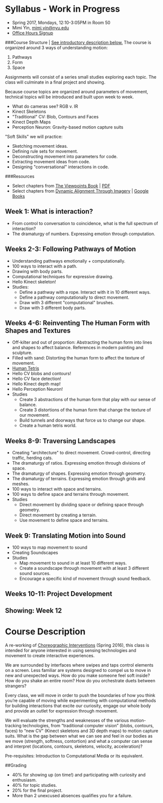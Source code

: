 # Syllabus - Work in Progress

- Spring 2017, Mondays, 12:10-3:05PM in Room 50
- Mimi Yin, mimi.yin@nyu.edu
- [Office Hours Signup](https://itp.nyu.edu/inwiki/Signup/Mimi)

###Course Structure | [See introductory description below.](#course-description)
The course is organized around 3 ways of understanding motion: 
   1. Pathways
   2. Form
   3. Space 
   
Assignments will consist of a series small studies exploring each topic. The class will culminate in a final project and showing.

Because course topics are organized around parameters of movement, technical topics will be introduced and built upon week to week. 
- What do cameras see? RGB v. IR
- Kinect Skeletons
- "Traditional" CV: Blob, Contours and Faces
- Kinect Depth Maps
- Perception Neuron: Gravity-based motion capture suits

"Soft Skills" we will practice:
- Sketching movement ideas.
- Defining rule sets for movement.
- Deconstructing movement into parameters for code.
- Extracting movement ideas from code.
- Designing "conversational" interactions in code.

###Resources
- Select chapters from [The Viewpoints Book](http://www.amazon.com/The-Viewpoints-Book-Practical-Composition/dp/1559362413) | [PDF](http://www.bam.org/media/4813887/anne-bogart-and-tina-landau-the-viewpoints-book.pdf)
- Select chapters from [Dynamic Alignment Through Imagery](http://www.amazon.com/Dynamic-Alignment-Through-Imagery-Edition/dp/0736067892) | [Google Books](https://books.google.com/books?id=CBwV_g8DhEMC&lpg=PA2&ots=nRQ2JS3SWv&dq=dynamic%20alignment%20chapters&pg=PP1#v=onepage&q&f=false)

## Week 1: What is interaction?
- From control to conversation to coincidence, what is the full spectrum of interaction?
- The dramaturgy of numbers. Expressing emotion through computation.

## Weeks 2-3: Following Pathways of Motion
- Understanding pathways emotionally + computationally.
- 100 ways to interact with a path.
- Drawing with body parts.
- Computational techniques for expressive drawing.
- Hello Kinect skeleton!
- Studies:
   * Define a pathway with a rope. Interact with it in 10 different ways.
   * Define a pathway computationally to direct movement.
   * Draw with 3 different "computational" brushes.
   * Draw with 3 different body parts.

## Weeks 4-6: Reinventing The Human Form with Shapes and Textures
- Off-kilter and out of proportion: Abstracting the human form into lines and shapes to affect balance. References in modern painting and sculpture.
- Filled with sand: Distorting the human form to affect the texture of movement.
- [Human Tetris](https://www.youtube.com/watch?v=EAP03tnG9WE)
- Hello CV blobs and contours!
- Hello CV face detection!
- Hello Kinect depth map!
- Hello Perception Neuron!
- Studies
   * Create 3 abstractions of the human form that play with our sense of balance.
   * Create 3 distortions of the human form that change the texture of our movement.
   * Build tunnels and doorways that force us to change our shape.
   * Create a human tetris world.

## Weeks 8-9: Traversing Landscapes
- Creating "architecture" to direct movement. Crowd-control, directing traffic, herding cats.
- The dramaturgy of ratios. Expressing emotion through divisions of space.
- The dramaturgy of shapes. Expressing emotion through geometry.
- The dramaturgy of terrains. Expressing emotion through grids and meshes.
- 100 ways to interact with space and terrains.
- 100 ways to define space and terrains through movement.
- Studies
   * Direct movement by dividing space or defining space through geometry.
   * Direct movement by creating a terrain.
   * Use movement to define space and terrains.

## Week 9: Translating Motion into Sound
- 100 ways to map movement to sound
- Creating Soundscapes
- Studies
   * Map movement to sound in at least 10 different ways.
   * Create a soundscape through movement with at least 3 different sound sources.
   * Encourage a specific kind of movement through sound feedback.
   
## Weeks 10-11: Project Development
## Showing: Week 12

# Course Description
A re-working of [Choreographic Interventions](https://github.com/mimiyin/Choreographic-Interventions) (Spring 2016), this class is intended for anyone interested in using sensing technologies and movement to create interactive experiences.

We are surrounded by interfaces where swipes and taps control elements on a screen. Less familiar are systems designed to compel us to move in new and unexpected ways. How do you make someone feel soft inside? How do you shake an entire room? How do you orchestrate duets between strangers?

Every class, we will move in order to push the boundaries of how you think you’re capable of moving while experimenting with computational methods for building interactions that excite our curiosity, engage our whole body and provide an outlet for expression through movement.

We will evaluate the strengths and weaknesses of the various motion-tracking technologies, from “traditional computer vision” (blobs, contours, faces) to “new CV” (Kinect skeletons and 3D depth maps) to motion capture suits. What is the gap between what we can see and feel in our bodies as we move (strength, softness, contortion) and what a computer can sense and interpret (locations, contours, skeletons, velocity, acceleration)?

Pre-requisites: Introduction to Computational Media or its equivalent.

##Grading
- 40% for showing up (on time!) and participating with curiosity and enthusiasm.
- 40% for topic studies.
- 20% for the final project.
- More than 2 unexcused absences qualifies you for a failure.

